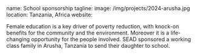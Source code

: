 
<section src='project2.html'>
name: School sponsorship
tagline: 
image: /img/projects/2024-arusha.jpg
location: Tanzania, Africa
website: 

Female education is a key driver of poverty reduction, with knock-on benefits for the community and the environment. Moreover it is a life-changing opportunity for the people involved. SEAD sponsored a working class family in Arusha, Tanzania to send their daughter to school.

</section>


